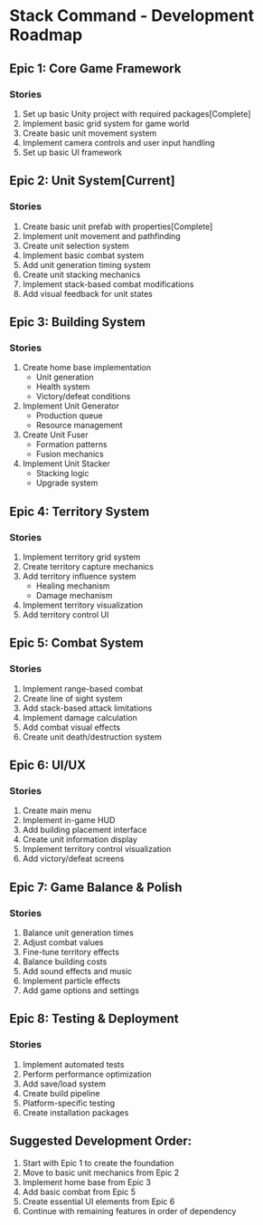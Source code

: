 # Stack Command - Development Roadmap

## Epic 1: Core Game Framework
### Stories
1. Set up basic Unity project with required packages[Complete]
2. Implement basic grid system for game world
3. Create basic unit movement system
4. Implement camera controls and user input handling
5. Set up basic UI framework

## Epic 2: Unit System[Current]
### Stories
1. Create basic unit prefab with properties[Complete]
2. Implement unit movement and pathfinding
3. Create unit selection system
4. Implement basic combat system
5. Add unit generation timing system
6. Create unit stacking mechanics
7. Implement stack-based combat modifications
8. Add visual feedback for unit states

## Epic 3: Building System
### Stories
1. Create home base implementation
   - Unit generation
   - Health system
   - Victory/defeat conditions
2. Implement Unit Generator
   - Production queue
   - Resource management
3. Create Unit Fuser
   - Formation patterns
   - Fusion mechanics
4. Implement Unit Stacker
   - Stacking logic
   - Upgrade system

## Epic 4: Territory System
### Stories
1. Implement territory grid system
2. Create territory capture mechanics
3. Add territory influence system
   - Healing mechanism
   - Damage mechanism
4. Implement territory visualization
5. Add territory control UI

## Epic 5: Combat System
### Stories
1. Implement range-based combat
2. Create line of sight system
3. Add stack-based attack limitations
4. Implement damage calculation
5. Add combat visual effects
6. Create unit death/destruction system

## Epic 6: UI/UX
### Stories
1. Create main menu
2. Implement in-game HUD
3. Add building placement interface
4. Create unit information display
5. Implement territory control visualization
6. Add victory/defeat screens

## Epic 7: Game Balance & Polish
### Stories
1. Balance unit generation times
2. Adjust combat values
3. Fine-tune territory effects
4. Balance building costs
5. Add sound effects and music
6. Implement particle effects
7. Add game options and settings

## Epic 8: Testing & Deployment
### Stories
1. Implement automated tests
2. Perform performance optimization
3. Add save/load system
4. Create build pipeline
5. Platform-specific testing
6. Create installation packages

## Suggested Development Order:
1. Start with Epic 1 to create the foundation
2. Move to basic unit mechanics from Epic 2
3. Implement home base from Epic 3
4. Add basic combat from Epic 5
5. Create essential UI elements from Epic 6
6. Continue with remaining features in order of dependency
